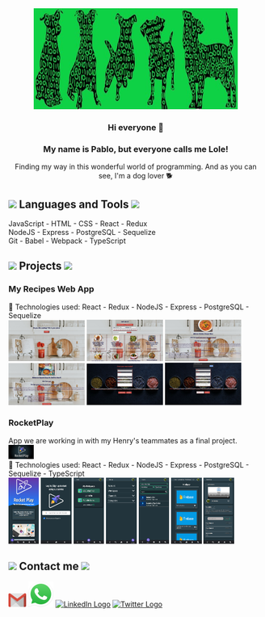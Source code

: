 
<div align="center">
  <img width="80%" height = "200px" src="./Perris.jpg" alt="cover"/>
</div>

<div align="center">

### Hi everyone 👋

### My name is Pablo, but everyone calls me Lole! 
Finding my way in this wonderful world of programming.
And as you can see, I'm a dog lover 🐕
</div>

<h2><img src = "https://media.giphy.com/media/QssGEmpkyEOhBCb7e1/giphy.gif" width = 32px> Languages and Tools <img src = "https://media.giphy.com/media/QssGEmpkyEOhBCb7e1/giphy.gif" width = 32px></h2>
JavaScript - HTML - CSS - React - Redux <br/>
NodeJS - Express - PostgreSQL - Sequelize <br/>
Git - Babel - Webpack - TypeScript

<div>
  <h2><img src = "https://media.giphy.com/media/QssGEmpkyEOhBCb7e1/giphy.gif" width = 32px> Projects <img src = "https://media.giphy.com/media/QssGEmpkyEOhBCb7e1/giphy.gif" width = 32px></h2>

  <div>
    <h3>My Recipes Web App</h3>
    🚀 Technologies used: 
    React - Redux - NodeJS - Express - PostgreSQL - Sequelize
    <div display="flex">
      <img width="30%" height = "30%" src="./Captures/Landing.JPG"/>
      <img width="30%" height = "30%" src="./Captures/Home.JPG"/>
      <img width="30%" height = "30%" src="./Captures/Details.JPG"/>
      <img width="30%" height = "30%" src="./Captures/Details1.JPG"/>
      <img width="30%" height = "30%" src="./Captures/Form.JPG"/>
      <img width="30%" height = "30%" src="./Captures/Recipe added.JPG"/>
    </div>
  </div>

  <div>
    <h3>RocketPlay</h3>
    App we are working in with my Henry's teammates as a final project.
      <div display="flex">
      <img width="10%" height = "10%" src="./Captures/RocketPlay.jpeg"/>
      </div>
    🚀 Technologies used: 
    React - Redux - NodeJS - Express - PostgreSQL - Sequelize - TypeScript
    <div>
      <img width="12%" height = "12%" src="./Captures/LandingRocket.png"/>
      <img width="12%" height = "12%" src="./Captures/Login.png"/>
      <img width="12%" height = "12%" src="./Captures/My workspace.png"/>
      <img width="12%" height = "12%" src="./Captures/Menu.png"/>
      <img width="12%" height = "12%" src="./Captures/Search1.png"/>
      <img width="12%" height = "12%" src="./Captures/Videos.png"/>
      <img width="12%" height = "12%" src="./Captures/Video.png"/>
    </div>
  </div>

</div>

<h2><img src = "https://media.giphy.com/media/QssGEmpkyEOhBCb7e1/giphy.gif" width = 32px> Contact me <img src = "https://media.giphy.com/media/QssGEmpkyEOhBCb7e1/giphy.gif" width = 32px></h2>




<div>
   <a href="mailto:martinezpm@gmail.com"><img width ="7%" height ="7%" src="./Logos/Gmail.png" alt="Gmail Logo"/></a>
   <a href="https://wa.link/x3n03h"><img src="./Logos/whatsapp-logo-4-1.png" alt="WA Logo" ></a>
   <a href="https://www.linkedin.com/in/pablomartinez-js"><img width = "50px" height = "50px" src="https://cdn-icons-png.flaticon.com/512/174/174857.png" alt="LinkedIn Logo"></a>
    <a href="https://twitter.com/LOLE81PM"><img src="https://img.icons8.com/fluency/48/000000/twitter.png" alt="Twitter Logo"/></a>
</div>


   


<!--
**LOLE81/LOLE81** is a ✨ _special_ ✨ repository because its `README.md` (this file) appears on your GitHub profile.

Here are some ideas to get you started:

- 🔭 I’m currently working on ...
- 🌱 I’m currently learning ...
- 👯 I’m looking to collaborate on ...
- 🤔 I’m looking for help with ...
- 💬 Ask me about ...
- 📫 How to reach me: ...
- 😄 Pronouns: ...
- ⚡ Fun fact: ...
-->
